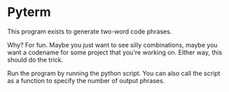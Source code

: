 # Pyterm
This program exists to generate two-word code phrases.

Why?  For fun.  Maybe you just want to see silly combinations, maybe you want a codename for 
some project that you're working on.  Either way, this should do the trick. 

Run the program by running the python script.  You can also call the script as a function to 
specify the number of output phrases.
